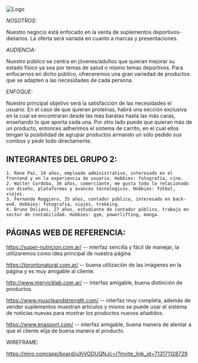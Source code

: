 ![Logo](https://user-images.githubusercontent.com/100803671/161872447-fc827daf-f354-400a-ad87-ebd101acdedc.png)


*NOSOTROS:*

Nuestro negocio está enfocado en la venta de suplementos deportivos-dietarios. La oferta será variada en cuanto a marcas y presentaciones.

*AUDIENCIA:*

Nuestro público se centra en jóvenes/adultos que quieran mejorar su estado físico ya sea por temas de salud o mismo temas deportivos. Para enfocarnos en dicho público, ofreceremos una gran variedad de productos que se adapten a las necesidades de cada persona.

*ENFOQUE:*

Nuestro principal objetivo será la satisfacción de las necesidades el usuario. En el caso de que quieran proteínas, habrá una sección exclusiva en la cual se encontraran desde las más baratas hasta las más caras, enseñando lo que aporta cada una. Por otro lado puede que quieran más de un producto, entonces adherimos el sistema de carrito, en el cual ellos tengan la posibilidad de agrupar productos armando un sólo pedido sus combos y pedir todo directamente.

## INTEGRANTES DEL GRUPO 2:
```
1. Rene Paz, 24 años, empleado administrativo, interesado en el frontend y en la experiencia de usuario. Hobbies: fotografía, cine.
2. Walter Cordoba, 36 años, comerciante, me gusta todo lo relacionado con diseño, plataformas y avances tecnologicos. Hobbies: fútbol, viajes.
3. Fernando Ruggiero, 35 años, contador público, interesado en back-end. Hobbies: fotografía, viajes, trekking.
4. Bruno Doliani, 27 años, estudiante de contador público, trabajo en sector de contabilidad. Hobbies: gym, powerlifting, manga.
```
## PÁGINAS WEB DE REFERENCIA:

https://super-nutricion.com.ar/ -- interfaz sencilla y fácil de manejar, la utilizaremos como idea principal de nuestra página

https://torontonatural.com.ar/ -- buena utilización de las imágenes en la página y es muy amigable al cliente.

http://www.mervicklab.com.ar/ -- interfaz amigable, buena distinción de productos.

https://www.muscleandstrength.com/ -- interfaz muy completa, además de vender suplementos muestran artículos y mismo se puede usar el sistema de noticias nuevas para mostrar los productos nuevos añadidos.

https://www.enasport.com/ -- interfaz amigable, buena manera de alentar a que el cliente elija de buena manera el producto

WIREFRAME:

https://miro.com/app/board/uXjVODUQNJc=/?invite_link_id=713171128729
